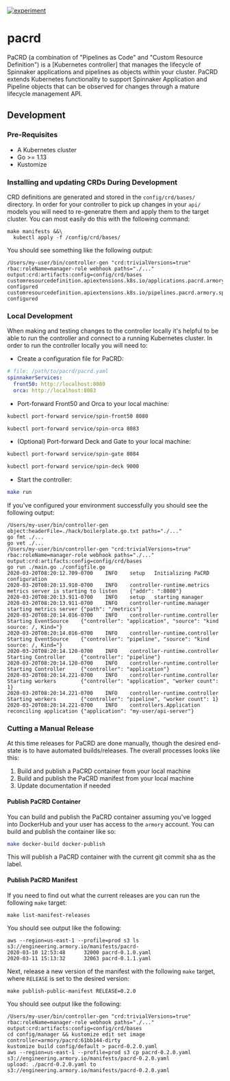 [![experiment](https://img.shields.io/badge/status-experiment-yellowgreen?style=flat-square)](https://kb.armory.io/releases/early-release-beta-GA/)

# pacrd

PaCRD (a combination of "Pipelines as Code" and "Custom Resource Definition") is
a [Kubernetes controller] that manages the lifecycle of Spinnaker applications
and pipelines as objects within your cluster. PaCRD extends Kubernetes
functionality to support Spinnaker Application and Pipeline objects that can be
observed for changes through a mature lifecycle management API.

## Development

### Pre-Requisites

- A Kubernetes cluster
- Go >= 1.13  
- Kustomize

### Installing and updating CRDs During Development

CRD definitions are generated and stored in the `config/crd/bases/` directory.
In order for your controller to pick up changes in your `api/` models you will
need to re-generatre them and apply them to the target cluster. You can most
easily do this with the following command:

```
make manifests &&\
  kubectl apply -f /config/crd/bases/
```

You should see something like the following output:

```
/Users/my-user/bin/controller-gen "crd:trivialVersions=true" rbac:roleName=manager-role webhook paths="./..." output:crd:artifacts:config=config/crd/bases
customresourcedefinition.apiextensions.k8s.io/applications.pacrd.armory.spinnaker.io configured
customresourcedefinition.apiextensions.k8s.io/pipelines.pacrd.armory.spinnaker.io configured
```

### Local Development

When making and testing changes to the controller locally it's helpful to be
able to run the controller and connect to a running Kubernetes cluster. In
order to run the controller locally you will need to:

- Create a configuration file for PaCRD:

```yaml
# file: /path/to/pacrd/pacrd.yaml
spinnakerServices:
  front50: http://localhost:8080
  orca: http://localhost:8083
```

- Port-forward Front50 and Orca to your local machine:

```sh
kubectl port-forward service/spin-front50 8080
```

```sh
kubectl port-forward service/spin-orca 8083
```

- (Optional) Port-forward Deck and Gate to your local machine:

```sh
kubectl port-forward service/spin-gate 8084
```

```sh
kubectl port-forward service/spin-deck 9000
```

- Start the controller:

```sh
make run
```

If you've configured your environment successfully you should see the
following output:

```
/Users/my-user/bin/controller-gen object:headerFile=./hack/boilerplate.go.txt paths="./..."
go fmt ./...
go vet ./...
/Users/my-user/bin/controller-gen "crd:trivialVersions=true" rbac:roleName=manager-role webhook paths="./..." output:crd:artifacts:config=config/crd/bases
go run ./main.go ./configfile.go
2020-03-20T08:20:12.709-0700    INFO    setup   Initializing PaCRD configuration
2020-03-20T08:20:13.910-0700    INFO    controller-runtime.metrics      metrics server is starting to listen    {"addr": ":8080"}
2020-03-20T08:20:13.911-0700    INFO    setup   starting manager
2020-03-20T08:20:13.911-0700    INFO    controller-runtime.manager      starting metrics server {"path": "/metrics"}
2020-03-20T08:20:14.016-0700    INFO    controller-runtime.controller   Starting EventSource    {"controller": "application", "source": "kind source: /, Kind="}
2020-03-20T08:20:14.016-0700    INFO    controller-runtime.controller   Starting EventSource    {"controller": "pipeline", "source": "kind source: /, Kind="}
2020-03-20T08:20:14.120-0700    INFO    controller-runtime.controller   Starting Controller     {"controller": "pipeline"}
2020-03-20T08:20:14.120-0700    INFO    controller-runtime.controller   Starting Controller     {"controller": "application"}
2020-03-20T08:20:14.221-0700    INFO    controller-runtime.controller   Starting workers        {"controller": "application", "worker count": 1}
2020-03-20T08:20:14.221-0700    INFO    controller-runtime.controller   Starting workers        {"controller": "pipeline", "worker count": 1}
2020-03-20T08:20:14.221-0700    INFO    controllers.Application reconciling application {"application": "my-user/api-server"}
```

### Cutting a Manual Release

At this time releases for PaCRD are done manually, though the desired
end-state is to have automated builds/releases. The overall processes looks
like this:

1. Build and publish a PaCRD container from your local machine
1. Build and publish the PaCRD manifest from your local machine
1. Update documentation if needed

#### Publish PaCRD Container

You can build and publish the PaCRD container assuming you've logged into
DockerHub and your user has access to the `armory` account. You can build
and publish the container like so:

```sh
make docker-build docker-publish
```

This will publish a PaCRD container with the current git commit sha as the label.

#### Publish PaCRD Manifest

If you need to find out what the current releases are you can run the following
`make` target:

```
make list-manifest-releases
```

You should see output like the following:

```
aws --region=us-east-1 --profile=prod s3 ls s3://engineering.armory.io/manifests/pacrd-
2020-03-10 12:53:48      32000 pacrd-0.1.0.yaml
2020-03-11 15:13:32      32063 pacrd-0.1.1.yaml
```

Next, release a new version of the manifest with the following `make` target,
where `RELEASE` is set to the desired version:

```
make publish-public-manifest RELEASE=0.2.0
```

You should see output like the following:

```
/Users/my-user/bin/controller-gen "crd:trivialVersions=true" rbac:roleName=manager-role webhook paths="./..." output:crd:artifacts:config=config/crd/bases
cd config/manager && kustomize edit set image controller=armory/pacrd:61bb144-dirty
kustomize build config/default > pacrd-0.2.0.yaml
aws --region=us-east-1 --profile=prod s3 cp pacrd-0.2.0.yaml s3://engineering.armory.io/manifests/pacrd-0.2.0.yaml
upload: ./pacrd-0.2.0.yaml to s3://engineering.armory.io/manifests/pacrd-0.2.0.yaml
```
